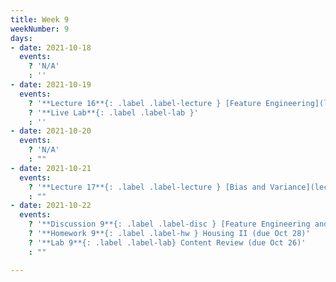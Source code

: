 ```yaml
---
title: Week 9
weekNumber: 9
days:
- date: 2021-10-18
  events:
    ? 'N/A'
    : ''
- date: 2021-10-19
  events:
    ? '**Lecture 16**{: .label .label-lecture } [Feature Engineering](lecture/lec16)'
    ? '**Live Lab**{: .label .label-lab }'
    : ''
- date: 2021-10-20
  events:
    ? 'N/A'
    : ""
- date: 2021-10-21
  events:
    ? '**Lecture 17**{: .label .label-lecture } [Bias and Variance](lecture/lec17)'
    : ""
- date: 2021-10-22
  events:
    ? '**Discussion 9**{: .label .label-disc } [Feature Engineering and Bias-Variance Tradeoff](https://drive.google.com/file/d/1YlBLdP96QYiBD7mZAilXRyhj9GX-3SAu/view?usp=sharing) ([notebook](https://data100.datahub.berkeley.edu/hub/user-redirect/git-pull?repo=https%3A%2F%2Fgithub.com%2FDS-100%2Ffa21&urlpath=tree%2Ffa21%2Fdisc%2Fdisc09&branch=main))'
    ? '**Homework 9**{: .label .label-hw } Housing II (due Oct 28)'
    ? '**Lab 9**{: .label .label-lab} Content Review (due Oct 26)'
    : ""

---
```

